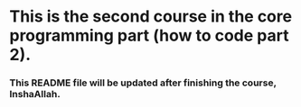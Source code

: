 # This is the second course in the core programming part (how to code part 2).
### This README file will be updated after finishing the course, InshaAllah.
